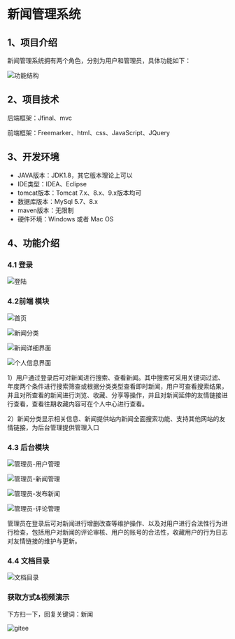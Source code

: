 # 新闻管理系统

## 1、项目介绍

新闻管理系统拥有两个角色，分别为用户和管理员，具体功能如下：

![功能结构](https://project-images-1256969109.cos.ap-chongqing.myqcloud.com/Typora-Images/202205291736691.png)


## 2、项目技术

后端框架：Jfinal、mvc

前端框架：Freemarker、html、css、JavaScript、JQuery

## 3、开发环境

- JAVA版本：JDK1.8，其它版本理论上可以
- IDE类型：IDEA、Eclipse
- tomcat版本：Tomcat 7.x、8.x、9.x版本均可
- 数据库版本：MySql 5.7、8.x
- maven版本：无限制
- 硬件环境：Windows 或者 Mac OS


## 4、功能介绍

### 4.1 登录

![登陆](https://project-images-1256969109.cos.ap-chongqing.myqcloud.com/Typora-Images/202205291736643.jpg)

### 4.2前端 模块

![首页](https://project-images-1256969109.cos.ap-chongqing.myqcloud.com/Typora-Images/202205291737627.jpg)

![新闻分类](https://project-images-1256969109.cos.ap-chongqing.myqcloud.com/Typora-Images/202205291737966.jpg)

![新闻详细界面](https://project-images-1256969109.cos.ap-chongqing.myqcloud.com/Typora-Images/202205291737510.jpg)

![个人信息界面](https://project-images-1256969109.cos.ap-chongqing.myqcloud.com/Typora-Images/202205291737863.jpg)

1）用户通过登录后可对新闻进行搜索、查看新闻。其中搜索可采用关键词过滤、年度两个条件进行搜索筛查或根据分类类型查看即时新闻，用户可查看搜索结果，并且对所查看的新闻进行浏览、收藏、分享等操作，并且对新闻延伸的友情链接进行查看，查看往期收藏内容可在个人中心进行查看。

2）新闻分类显示相关信息、新闻提供站内新闻全面搜索功能、支持其他网站的友情链接，为后台管理提供管理入口

### 4.3 后台模块

![管理员-用户管理](https://project-images-1256969109.cos.ap-chongqing.myqcloud.com/Typora-Images/202205291738747.jpg)

![管理员-新闻管理](https://project-images-1256969109.cos.ap-chongqing.myqcloud.com/Typora-Images/202205291738700.jpg)

![管理员-发布新闻](https://project-images-1256969109.cos.ap-chongqing.myqcloud.com/Typora-Images/202205291738742.jpg)

![管理员-评论管理](https://project-images-1256969109.cos.ap-chongqing.myqcloud.com/Typora-Images/202205291738465.jpg)

管理员在登录后可对新闻进行增删改查等维护操作、以及对用户进行合法性行为进行检查，包括用户对新闻的评论审核、用户的账号的合法性，收藏用户的行为日志对友情链接的维护与更新。

### 4.4 文档目录

![文档目录](https://project-images-1256969109.cos.ap-chongqing.myqcloud.com/Typora-Images/202205291738205.jpg)


### 获取方式&视频演示

下方扫一下，回复关键词：新闻

![gitee](https://project-images-1256969109.cos.ap-chongqing.myqcloud.com/Typora-Images/202309291447341.png)
